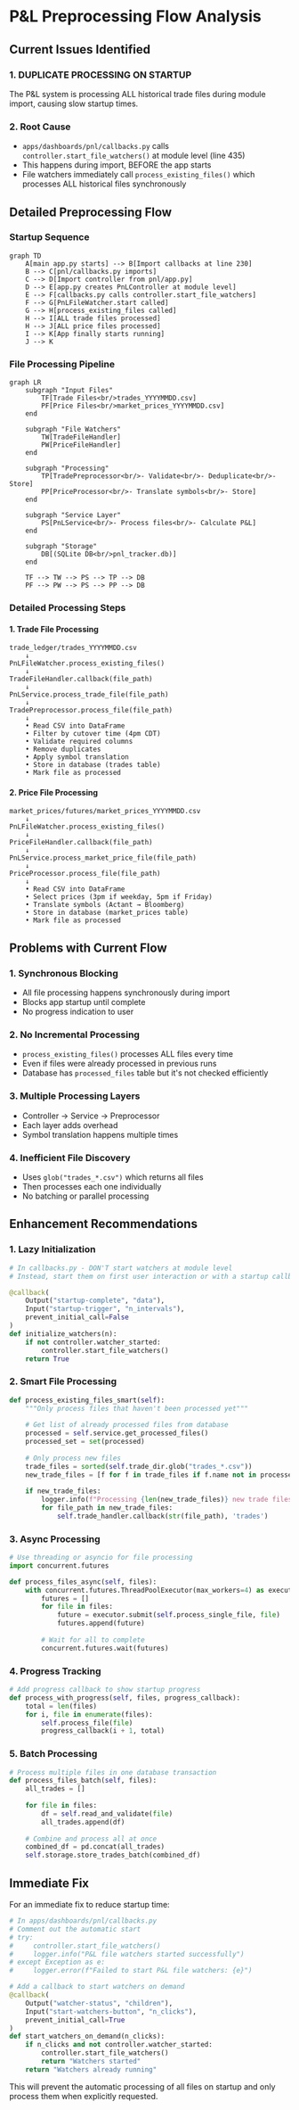 # P&L Preprocessing Flow Analysis

## Current Issues Identified

### 1. **DUPLICATE PROCESSING ON STARTUP**
The P&L system is processing ALL historical trade files during module import, causing slow startup times.

### 2. **Root Cause**
- `apps/dashboards/pnl/callbacks.py` calls `controller.start_file_watchers()` at module level (line 435)
- This happens during import, BEFORE the app starts
- File watchers immediately call `process_existing_files()` which processes ALL historical files synchronously

## Detailed Preprocessing Flow

### Startup Sequence

```mermaid
graph TD
    A[main app.py starts] --> B[Import callbacks at line 230]
    B --> C[pnl/callbacks.py imports]
    C --> D[Import controller from pnl/app.py]
    D --> E[app.py creates PnLController at module level]
    E --> F[callbacks.py calls controller.start_file_watchers]
    F --> G[PnLFileWatcher.start called]
    G --> H[process_existing_files called]
    H --> I[ALL trade files processed]
    H --> J[ALL price files processed]
    I --> K[App finally starts running]
    J --> K
```

### File Processing Pipeline

```mermaid
graph LR
    subgraph "Input Files"
        TF[Trade Files<br/>trades_YYYYMMDD.csv]
        PF[Price Files<br/>market_prices_YYYYMMDD.csv]
    end
    
    subgraph "File Watchers"
        TW[TradeFileHandler]
        PW[PriceFileHandler]
    end
    
    subgraph "Processing"
        TP[TradePreprocessor<br/>- Validate<br/>- Deduplicate<br/>- Store]
        PP[PriceProcessor<br/>- Translate symbols<br/>- Store]
    end
    
    subgraph "Service Layer"
        PS[PnLService<br/>- Process files<br/>- Calculate P&L]
    end
    
    subgraph "Storage"
        DB[(SQLite DB<br/>pnl_tracker.db)]
    end
    
    TF --> TW --> PS --> TP --> DB
    PF --> PW --> PS --> PP --> DB
```

### Detailed Processing Steps

#### 1. Trade File Processing
```
trade_ledger/trades_YYYYMMDD.csv
    ↓
PnLFileWatcher.process_existing_files()
    ↓
TradeFileHandler.callback(file_path)
    ↓
PnLService.process_trade_file(file_path)
    ↓
TradePreprocessor.process_file(file_path)
    ↓
    • Read CSV into DataFrame
    • Filter by cutover time (4pm CDT)
    • Validate required columns
    • Remove duplicates
    • Apply symbol translation
    • Store in database (trades table)
    • Mark file as processed
```

#### 2. Price File Processing
```
market_prices/futures/market_prices_YYYYMMDD.csv
    ↓
PnLFileWatcher.process_existing_files()
    ↓
PriceFileHandler.callback(file_path)
    ↓
PnLService.process_market_price_file(file_path)
    ↓
PriceProcessor.process_file(file_path)
    ↓
    • Read CSV into DataFrame
    • Select prices (3pm if weekday, 5pm if Friday)
    • Translate symbols (Actant → Bloomberg)
    • Store in database (market_prices table)
    • Mark file as processed
```

## Problems with Current Flow

### 1. **Synchronous Blocking**
- All file processing happens synchronously during import
- Blocks app startup until complete
- No progress indication to user

### 2. **No Incremental Processing**
- `process_existing_files()` processes ALL files every time
- Even if files were already processed in previous runs
- Database has `processed_files` table but it's not checked efficiently

### 3. **Multiple Processing Layers**
- Controller → Service → Preprocessor
- Each layer adds overhead
- Symbol translation happens multiple times

### 4. **Inefficient File Discovery**
- Uses `glob("trades_*.csv")` which returns all files
- Then processes each one individually
- No batching or parallel processing

## Enhancement Recommendations

### 1. **Lazy Initialization**
```python
# In callbacks.py - DON'T start watchers at module level
# Instead, start them on first user interaction or with a startup callback

@callback(
    Output("startup-complete", "data"),
    Input("startup-trigger", "n_intervals"),
    prevent_initial_call=False
)
def initialize_watchers(n):
    if not controller.watcher_started:
        controller.start_file_watchers()
    return True
```

### 2. **Smart File Processing**
```python
def process_existing_files_smart(self):
    """Only process files that haven't been processed yet"""
    
    # Get list of already processed files from database
    processed = self.service.get_processed_files()
    processed_set = set(processed)
    
    # Only process new files
    trade_files = sorted(self.trade_dir.glob("trades_*.csv"))
    new_trade_files = [f for f in trade_files if f.name not in processed_set]
    
    if new_trade_files:
        logger.info(f"Processing {len(new_trade_files)} new trade files...")
        for file_path in new_trade_files:
            self.trade_handler.callback(str(file_path), 'trades')
```

### 3. **Async Processing**
```python
# Use threading or asyncio for file processing
import concurrent.futures

def process_files_async(self, files):
    with concurrent.futures.ThreadPoolExecutor(max_workers=4) as executor:
        futures = []
        for file in files:
            future = executor.submit(self.process_single_file, file)
            futures.append(future)
        
        # Wait for all to complete
        concurrent.futures.wait(futures)
```

### 4. **Progress Tracking**
```python
# Add progress callback to show startup progress
def process_with_progress(self, files, progress_callback):
    total = len(files)
    for i, file in enumerate(files):
        self.process_file(file)
        progress_callback(i + 1, total)
```

### 5. **Batch Processing**
```python
# Process multiple files in one database transaction
def process_files_batch(self, files):
    all_trades = []
    
    for file in files:
        df = self.read_and_validate(file)
        all_trades.append(df)
    
    # Combine and process all at once
    combined_df = pd.concat(all_trades)
    self.storage.store_trades_batch(combined_df)
```

## Immediate Fix

For an immediate fix to reduce startup time:

```python
# In apps/dashboards/pnl/callbacks.py
# Comment out the automatic start
# try:
#     controller.start_file_watchers()
#     logger.info("P&L file watchers started successfully")
# except Exception as e:
#     logger.error(f"Failed to start P&L file watchers: {e}")

# Add a callback to start watchers on demand
@callback(
    Output("watcher-status", "children"),
    Input("start-watchers-button", "n_clicks"),
    prevent_initial_call=True
)
def start_watchers_on_demand(n_clicks):
    if n_clicks and not controller.watcher_started:
        controller.start_file_watchers()
        return "Watchers started"
    return "Watchers already running"
```

This will prevent the automatic processing of all files on startup and only process them when explicitly requested. 